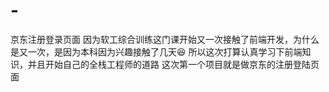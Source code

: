 # -
京东注册登录页面
因为软工综合训练这门课开始又一次接触了前端开发，为什么是又一次，是因为本科因为兴趣接触了几天😆
所以这次打算认真学习下前端知识，并且开始自己的全栈工程师的道路
这次第一个项目就是做京东的注册登陆页面
